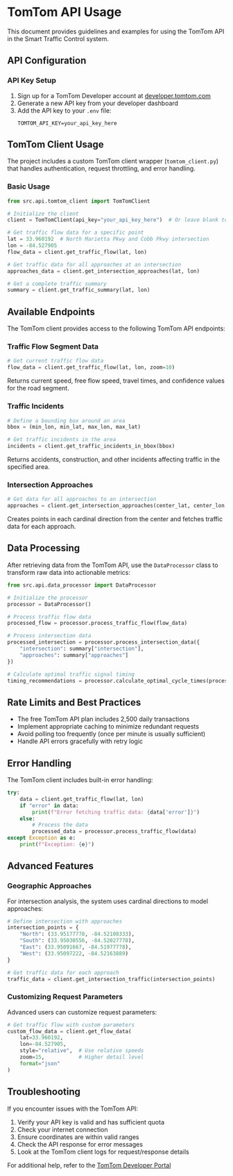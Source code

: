 # TomTom API Usage

This document provides guidelines and examples for using the TomTom API in the Smart Traffic Control system.

## API Configuration

### API Key Setup

1. Sign up for a TomTom Developer account at [developer.tomtom.com](https://developer.tomtom.com/)
2. Generate a new API key from your developer dashboard
3. Add the API key to your `.env` file:
   ```
   TOMTOM_API_KEY=your_api_key_here
   ```

## TomTom Client Usage

The project includes a custom TomTom client wrapper (`tomtom_client.py`) that handles authentication, request throttling, and error handling.

### Basic Usage

```python
from src.api.tomtom_client import TomTomClient

# Initialize the client
client = TomTomClient(api_key="your_api_key_here")  # Or leave blank to use from .env

# Get traffic flow data for a specific point
lat = 33.960192  # North Marietta Pkwy and Cobb Pkwy intersection
lon = -84.527905
flow_data = client.get_traffic_flow(lat, lon)

# Get traffic data for all approaches at an intersection
approaches_data = client.get_intersection_approaches(lat, lon)

# Get a complete traffic summary
summary = client.get_traffic_summary(lat, lon)
```

## Available Endpoints

The TomTom client provides access to the following TomTom API endpoints:

### Traffic Flow Segment Data

```python
# Get current traffic flow data
flow_data = client.get_traffic_flow(lat, lon, zoom=10)
```

Returns current speed, free flow speed, travel times, and confidence values for the road segment.

### Traffic Incidents

```python
# Define a bounding box around an area
bbox = (min_lon, min_lat, max_lon, max_lat)

# Get traffic incidents in the area
incidents = client.get_traffic_incidents_in_bbox(bbox)
```

Returns accidents, construction, and other incidents affecting traffic in the specified area.

### Intersection Approaches

```python
# Get data for all approaches to an intersection
approaches = client.get_intersection_approaches(center_lat, center_lon, radius=0.0005)
```

Creates points in each cardinal direction from the center and fetches traffic data for each approach.

## Data Processing

After retrieving data from the TomTom API, use the `DataProcessor` class to transform raw data into actionable metrics:

```python
from src.api.data_processor import DataProcessor

# Initialize the processor
processor = DataProcessor()

# Process traffic flow data
processed_flow = processor.process_traffic_flow(flow_data)

# Process intersection data
processed_intersection = processor.process_intersection_data({
    "intersection": summary["intersection"],
    "approaches": summary["approaches"]
})

# Calculate optimal traffic signal timing
timing_recommendations = processor.calculate_optimal_cycle_times(processed_intersection)
```

## Rate Limits and Best Practices

- The free TomTom API plan includes 2,500 daily transactions
- Implement appropriate caching to minimize redundant requests
- Avoid polling too frequently (once per minute is usually sufficient)
- Handle API errors gracefully with retry logic

## Error Handling

The TomTom client includes built-in error handling:

```python
try:
    data = client.get_traffic_flow(lat, lon)
    if "error" in data:
        print(f"Error fetching traffic data: {data['error']}")
    else:
        # Process the data
        processed_data = processor.process_traffic_flow(data)
except Exception as e:
    print(f"Exception: {e}")
```

## Advanced Features

### Geographic Approaches

For intersection analysis, the system uses cardinal directions to model approaches:

```python
# Define intersection with approaches
intersection_points = {
    "North": (33.95177778, -84.52108333),
    "South": (33.95030556, -84.52027778),
    "East": (33.95091667, -84.51977778),
    "West": (33.95097222, -84.52163889)
}

# Get traffic data for each approach
traffic_data = client.get_intersection_traffic(intersection_points)
```

### Customizing Request Parameters

Advanced users can customize request parameters:

```python
# Get traffic flow with custom parameters
custom_flow_data = client.get_flow_data(
    lat=33.960192,
    lon=-84.527905,
    style="relative",  # Use relative speeds
    zoom=15,           # Higher detail level
    format="json"
)
```

## Troubleshooting

If you encounter issues with the TomTom API:

1. Verify your API key is valid and has sufficient quota
2. Check your internet connection
3. Ensure coordinates are within valid ranges
4. Check the API response for error messages
5. Look at the TomTom client logs for request/response details

For additional help, refer to the [TomTom Developer Portal](https://developer.tomtom.com/)